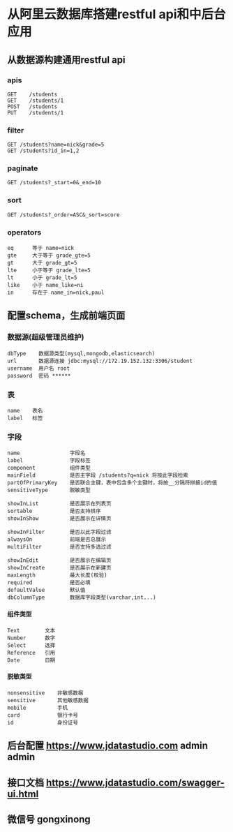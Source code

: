 # 从阿里云数据库搭建restful api和中后台应用
    
## 从数据源构建通用restful api

### apis
```
GET    /students
GET    /students/1
POST   /students
PUT    /students/1
```
### filter

```
GET /students?name=nick&grade=5
GET /students?id_in=1,2
```
### paginate

```
GET /students?_start=0&_end=10
```

### sort

```
GET /students?_order=ASC&_sort=score
```

### operators

```
eq      等于 name=nick
gte     大于等于 grade_gte=5
gt      大于 grade_gt=5
lte     小于等于 grade_lte=5
lt      小于 grade_lt=5
like    小于 name_like=ni
in      存在于 name_in=nick,paul
```

## 配置schema，生成前端页面

### 数据源(超级管理员维护)
```
dbType    数据源类型(mysql,mongodb,elasticsearch)
url       数据源连接 jdbc:mysql://172.19.152.132:3306/student
username  用户名 root
password  密码 ******
```
### 表
```
name    表名
label   标签
```
### 字段
```
name                字段名
label               字段标签
component           组件类型
mainField           是否主字段 /students?q=nick 将按此字段检索
partOfPrimaryKey    是否联合主键，表中包含多个主键时，将按__分隔符拼接id的值
sensitiveType       脱敏类型

showInList          是否展示在列表页
sortable            是否支持排序
showInShow          是否展示在详情页

showInFilter        是否以此字段过滤
alwaysOn            前端是否总展示
multiFilter         是否支持多选过滤

showInEdit          是否展示在编辑页
showInCreate        是否展示在新建页
maxLength           最大长度(校验)
required            是否必填
defaultValue        默认值
dbColumnType        数据库字段类型(varchar,int...)
```

#### 组件类型

```
Text	    文本
Number	    数字
Select	    选择
Reference   引用
Date	    日期
```
#### 脱敏类型

```
nonsensitive    非敏感数据
sensitive       其他敏感数据
mobile          手机
card            银行卡号
id              身份证号
```
## 后台配置 https://www.jdatastudio.com admin admin
## 接口文档 https://www.jdatastudio.com/swagger-ui.html
## 微信号 gongxinong